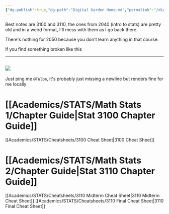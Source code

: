 ```yaml
---
{"dg-publish":true,"dg-path":"Digital Garden Home.md","permalink":"/digital-garden-home/","tags":["gardenEntry"],"created":"2025-07-07T17:35:27.076-04:00","updated":"2025-07-08T11:38:40.112-04:00"}
---
```


Best notes are 3100 and 3110, the ones from 2040 (intro to stats) are pretty old and in a weird format, I'll mess with them as I go back there.

There's nothing for 2050 because you don't learn anything in that course.

If you find something broken like this

-----
![](https://i.imgur.com/1DnmuVK.png)
-----

Just ping me `@Tulbm`, it's probably just missing a newline but renders fine for me locally

# [[Academics/STATS/Math Stats 1/Chapter Guide\|Stat 3100 Chapter Guide]]

[[Academics/STATS/Cheatsheets/3100 Cheat Sheet\|3100 Cheat Sheet]]
# [[Academics/STATS/Math Stats 2/Chapter Guide\|Stat 3110 Chapter Guide]]

[[Academics/STATS/Cheatsheets/3110 Midterm Cheat Sheet\|3110 Midterm Cheat Sheet]]
[[Academics/STATS/Cheatsheets/3110 Final Cheat Sheet\|3110 Final Cheat Sheet]]

